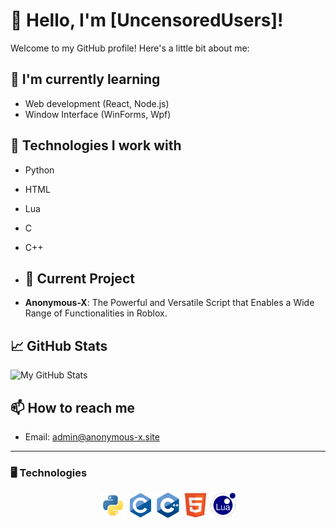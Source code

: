 # 👋 Hello, I'm [UncensoredUsers]!

Welcome to my GitHub profile! Here's a little bit about me:

## 🌱 I'm currently learning
- Web development (React, Node.js)
- Window Interface (WinForms, Wpf)

## 🧰 Technologies I work with
- Python
- HTML
- Lua
- C
- C++

- ## 🔭 Current Project
- **Anonymous-X**: The Powerful and Versatile Script that Enables a Wide Range of Functionalities in Roblox.

## 📈 GitHub Stats
![My GitHub Stats](https://github-readme-stats.vercel.app/api?username=UncensoredUsers&show_icons=true&theme=radical)

## 📫 How to reach me
- Email: admin@anonymous-x.site

---

### 🖥️ Technologies

<p align="center">
  <img src="https://raw.githubusercontent.com/devicons/devicon/master/icons/python/python-original.svg" alt="Python" width="40" height="40"/>
  <img src="https://raw.githubusercontent.com/devicons/devicon/master/icons/c/c-original.svg" alt="C" width="40" height="40"/>
  <img src="https://raw.githubusercontent.com/devicons/devicon/master/icons/cplusplus/cplusplus-original.svg" alt="C++" width="40" height="40"/>
  <img src="https://raw.githubusercontent.com/devicons/devicon/master/icons/html5/html5-original.svg" alt="HTML" width="40" height="40"/>
  <img src="https://raw.githubusercontent.com/devicons/devicon/master/icons/lua/lua-original.svg" alt="Lua" width="40" height="40"/>
</p>
